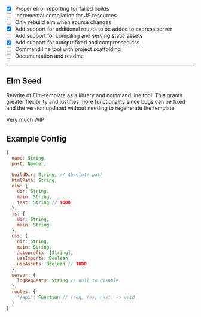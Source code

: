 - [x] Proper error reporting for failed builds
- [ ] Incremental compilation for JS resources
- [ ] Only rebuild elm when source changes
- [x] Add support for additional routes to be added to express server
- [ ] Add support for compiling and serving static assets
- [x] Add support for autoprefixed and compressed css
- [ ] Command line tool with project scaffolding
- [ ] Documentation and readme

---


Elm Seed
----------

Rewrite of Elm-template as a library and command line tool. This grants greater
flexibility and justifies more functionality since bugs can be fixed and the
version updated without needing to regenerate the template.

Very much WIP


Example Config
-----------------

```js
{
  name: String,
  port: Number,

  buildDir: String, // Absolute path
  htmlPath: String,
  elm: {
    dir: String,
    main: String,
    test: String // TODO
  },
  js: {
    dir: String,
    main: String
  },
  css: {
    dir: String,
    main: String,
    autoprefix: [String],
    useImports: Boolean,
    useAssets: Boolean // TODO
  },
  server: {
    logRequests: String // null to disable
  },
  routes: {
    '/api': Function // (req, res, next) -> void
  }
}
```
